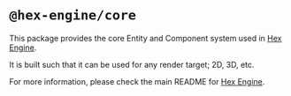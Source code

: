 # `@hex-engine/core`

This package provides the core Entity and Component system used in [Hex Engine](https://github.com/suchipi/hex-engine).

It is built such that it can be used for any render target; 2D, 3D, etc.

For more information, please check the main README for [Hex Engine](https://github.com/suchipi/hex-engine).
